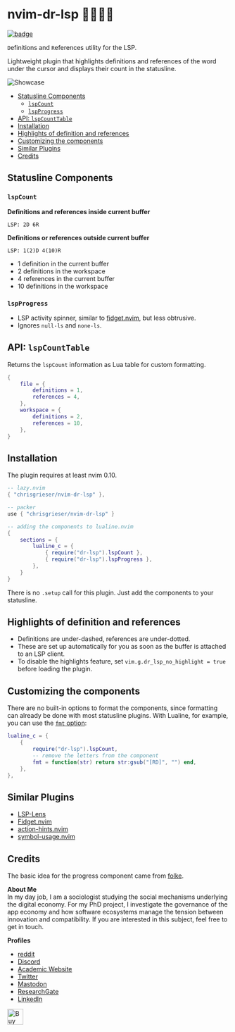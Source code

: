 <!-- LTeX: enabled=false -->
# nvim-dr-lsp 👨‍⚕️👩‍⚕️
<!-- LTeX: enabled=true -->
<a href="https://dotfyle.com/plugins/chrisgrieser/nvim-dr-lsp">
<img alt="badge" src="https://dotfyle.com/plugins/chrisgrieser/nvim-dr-lsp/shield"/></a>

`D`efinitions and `R`eferences utility for the LSP. <!--codespell-ignore-->

Lightweight plugin that highlights definitions and references of the word under
the cursor and displays their count in the statusline.

![Showcase](https://github.com/chrisgrieser/nvim-dr-lsp/assets/73286100/8c6600c8-b16d-434f-8bdb-47b4a9dab7cb)

<!-- toc -->

- [Statusline Components](#statusline-components)
	* [`lspCount`](#lspcount)
	* [`lspProgress`](#lspprogress)
- [API: `lspCountTable`](#api-lspcounttable)
- [Installation](#installation)
- [Highlights of definition and references](#highlights-of-definition-and-references)
- [Customizing the components](#customizing-the-components)
- [Similar Plugins](#similar-plugins)
- [Credits](#credits)

<!-- tocstop -->

## Statusline Components

### `lspCount`
__Definitions and references inside current buffer__

```text
LSP: 2D 6R
```

__Definitions or references outside current buffer__

```text
LSP: 1(2)D 4(10)R
```

- 1 definition in the current buffer
- 2 definitions in the workspace
- 4 references in the current buffer
- 10 definitions in the workspace

### `lspProgress`
- LSP activity spinner, similar to
  [fidget.nvim](https://github.com/j-hui/fidget.nvim), but less obtrusive.
- Ignores `null-ls` and `none-ls`.

## API: `lspCountTable`
Returns the `lspCount` information as Lua table for custom formatting.

```lua
{
	file = {
		definitions = 1,
		references = 4,
	},
	workspace = {
		definitions = 2,
		references = 10,
	},
}
```

## Installation
The plugin requires at least nvim 0.10.

```lua
-- lazy.nvim
{ "chrisgrieser/nvim-dr-lsp" },

-- packer
use { "chrisgrieser/nvim-dr-lsp" }
```

```lua
-- adding the components to lualine.nvim
{
	sections = {
		lualine_c = {
			{ require("dr-lsp").lspCount },
			{ require("dr-lsp").lspProgress },
		},
	}
}
```

There is no `.setup` call for this plugin. Just add the components to your
statusline.

## Highlights of definition and references
- Definitions are under-dashed, references are under-dotted.
- These are set up automatically for you as soon as the buffer is attached to an
  LSP client.
- To disable the highlights feature, set `vim.g.dr_lsp_no_highlight = true`
  before loading the plugin.

## Customizing the components
There are no built-in options to format the components, since formatting can
already be done with most statusline plugins. With Lualine, for example, you can
use the [`fmt` option](https://github.com/nvim-lualine/lualine.nvim#global-options):

```lua
lualine_c = {
	{ 
		require("dr-lsp").lspCount, 
		-- remove the letters from the component
		fmt = function(str) return str:gsub("[RD]", "") end,
	},
},
```

## Similar Plugins
- [LSP-Lens](https://github.com/VidocqH/lsp-lens.nvim)
- [Fidget.nvim](https://github.com/j-hui/fidget.nvim)
- [action-hints.nvim](https://github.com/roobert/action-hints.nvim)
- [symbol-usage.nvim](https://github.com/Wansmer/symbol-usage.nvim)

## Credits
<!-- LTeX: enabled=false -->
The basic idea for the progress component came from [folke](https://www.reddit.com/r/neovim/comments/o4bguk/comment/h2kcjxa/).
<!-- LTeX: enabled=true -->
<!-- vale Google.FirstPerson = NO -->
__About Me__  
In my day job, I am a sociologist studying the social mechanisms underlying the
digital economy. For my PhD project, I investigate the governance of the app
economy and how software ecosystems manage the tension between innovation and
compatibility. If you are interested in this subject, feel free to get in touch.

__Profiles__  
- [reddit](https://www.reddit.com/user/pseudometapseudo)
- [Discord](https://discordapp.com/users/462774483044794368/)
- [Academic Website](https://chris-grieser.de/)
- [Twitter](https://twitter.com/pseudo_meta)
- [Mastodon](https://pkm.social/@pseudometa)
- [ResearchGate](https://www.researchgate.net/profile/Christopher-Grieser)
- [LinkedIn](https://www.linkedin.com/in/christopher-grieser-ba693b17a/)

<a href='https://ko-fi.com/Y8Y86SQ91' target='_blank'>
<img
	height='36'
	style='border:0px;height:36px;'
	src='https://cdn.ko-fi.com/cdn/kofi1.png?v=3'
	border='0'
	alt='Buy Me a Coffee at ko-fi.com'
/></a>
